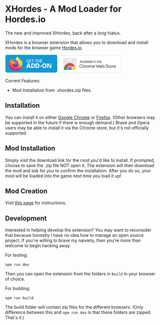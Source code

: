 # XHordes - A Mod Loader for Hordes.io
The new and improved XHordes, back after a *long* hiatus.

XHordes is a browser extension that allows you to download and install mods for the browser game [Hordes.io](https://hordes.io).

[![Firefox Addon](store-icons/firefox.png)](https://addons.mozilla.org/en-US/firefox/addon/xhordes/) [![Chrome Extension](store-icons/chromewebstore.png)](https://chrome.google.com/webstore/detail/xhordes/gbpigolhkeokbbpieimeiknacjhhejhl?hl)

Current Features:
* Mod Installation from .xhordes.zip files.

## Installation
You can install it on either [Google Chrome](link) or [Firefox](link). (Other browsers may be supported in the future if there is enough demand.)
Brave and Opera users may be able to install it via the Chrome store, but it's not officially supported.

## Mod Installation
Simply visit the download link for the mod you'd like to install. If prompted, choose to save the .zip file NOT open it. The extension will then download the mod and ask for you to confirm the installation. After you do so, your mod will be loaded into the game next time you load it up!

## Mod Creation
Visit [this page](link) for instructions.

## Development
Interested in helping develop the extension? You may want to reconsider that because honestly I have no idea how to manage an open source project. If you're willing to brave my naiviety, then you're more than welcome to begin hacking away.

For testing:
```
npm run dev
```
Then you can open the extension from the folders in `build` in your browser of choice.

For building:
```
npm run build
```
The build folder will contain zip files for the different browsers. (Only difference between this and `npm run dev` is that these folders are zipped. That's it.)
